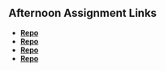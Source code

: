 ## Afternoon Assignment Links

* **[Repo](https://github.com/everettsmith928/gregsListNode)**
* **[Repo](https://github.com/everettsmith928/<ASSIGNMENT_REPO>)**
* **[Repo](https://github.com/everettsmith928/<ASSIGNMENT_REPO>)**
* **[Repo](https://github.com/everettsmith928/<ASSIGNMENT_REPO>)**
